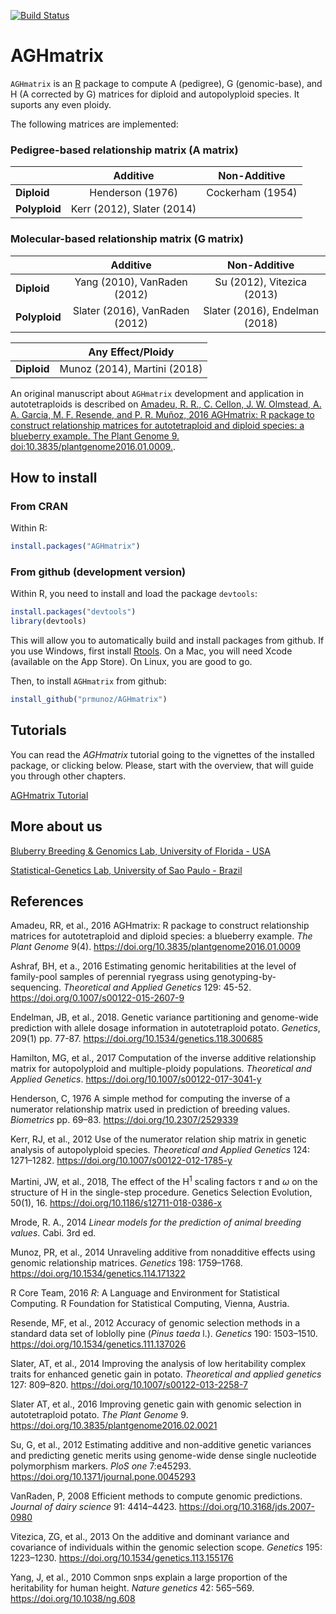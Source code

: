 [![Build Status](https://travis-ci.org/rramadeu/AGHmatrix.svg?branch=master)](https://travis-ci.org/rramadeu/AGHmatrix)

# AGHmatrix

`AGHmatrix` is an [R](http://www.r-project.org) package to compute A (pedigree), G (genomic-base), and H (A corrected by G) matrices for diploid and autopolyploid species. It suports any even ploidy.

The following matrices are implemented:
### Pedigree-based relationship matrix (A matrix)

<center> 

|               | Additive                  |Non-Additive                |
|---------------|:-------------------------:|:--------------------------:|
| **Diploid**   | Henderson (1976)          |Cockerham (1954)            |
| **Polyploid** | Kerr (2012), Slater (2014)|                            |
</center>

### Molecular-based relationship matrix (G matrix) 

<center> 
  
|               | Additive                       | Non-Additive                   |
|---------------|:------------------------------:|:------------------------------:|
| **Diploid**   | Yang (2010), VanRaden (2012)   | Su (2012), Vitezica (2013)     |
| **Polyploid** | Slater (2016), VanRaden (2012) | Slater (2016), Endelman (2018) |
</center>

<center> 
  
|               | Any Effect/Ploidy  |
|---------------|:------------------------------:|
| **Diploid**   | Munoz (2014), Martini (2018)   |
</center>


An original manuscript about `AGHmatrix` development and application in autotetraploids is described on [Amadeu, R. R., C. Cellon, J. W. Olmstead, A. A. Garcia, M. F. Resende, and P. R. Muñoz, 2016 AGHmatrix: R package to construct relationship matrices for autotetraploid and diploid species: a blueberry example. The Plant Genome 9. doi:10.3835/plantgenome2016.01.0009.](https://dl.sciencesocieties.org/publications/tpg/articles/0/0/plantgenome2016.01.0009).

## How to install

### From CRAN

Within R:

```R
install.packages("AGHmatrix")
```

### From github (development version)

Within R, you need to install and load the package `devtools`:

```R
install.packages("devtools")
library(devtools)
```

This will allow you to automatically build and install packages from
github. If you use Windows, first install
[Rtools](https://cran.r-project.org/bin/windows/Rtools/). On a Mac,
you will need Xcode (available on the App Store). On Linux, you are
good to go.


Then, to install `AGHmatrix` from github:

```R
install_github("prmunoz/AGHmatrix")
```

## Tutorials

You can read the _AGHmatrix_ tutorial going to the vignettes of the
installed package, or clicking below. Please, start with the overview,
that will guide you through other chapters.

[AGHmatrix Tutorial](http://htmlpreview.github.io/?https://github.com/rramadeu/aghmatrix/blob/master/inst/doc/Tutorial_AGHmatrix.html)

## More about us
[Bluberry Breeding & Genomics Lab, University of Florida - USA](http://www.blueberrybreeding.com)

[Statistical-Genetics Lab, University of Sao Paulo - Brazil](http://statgen.esalq.usp.br/)

## References
Amadeu, RR, et al., 2016 AGHmatrix: R package to construct relationship matrices for autotetraploid and diploid species: a blueberry example. *The Plant Genome* 9(4). https://doi.org/10.3835/plantgenome2016.01.0009

Ashraf, BH, et a., 2016 Estimating genomic heritabilities at the level of family-pool samples of perennial ryegrass using genotyping-by-sequencing. *Theoretical and Applied Genetics* 129: 45-52. https://doi.org/0.1007/s00122-015-2607-9

Endelman, JB, et al., 2018. Genetic variance partitioning and genome-wide prediction with allele dosage information in autotetraploid potato. *Genetics*, 209(1) pp. 77-87. https://doi.org/10.1534/genetics.118.300685

Hamilton, MG, et al., 2017 Computation of the inverse additive relationship matrix for autopolyploid and multiple-ploidy populations. *Theoretical and Applied Genetics*. https://doi.org/10.1007/s00122-017-3041-y

Henderson, C, 1976 A simple method for computing the inverse of a numerator relationship matrix used in prediction of breeding values. *Biometrics* pp. 69–83. https://doi.org/10.2307/2529339

Kerr, RJ, et al., 2012 Use of the numerator relation ship matrix in genetic analysis of autopolyploid species. *Theoretical and Applied Genetics* 124: 1271–1282. https://doi.org/10.1007/s00122-012-1785-y

Martini, JW, et al., 2018, The effect of the H$^{1}$ scaling factors $\tau$ and $\omega$ on the structure of H in the single-step procedure. Genetics Selection Evolution, 50(1), 16. https://doi.org/10.1186/s12711-018-0386-x

Mrode, R. A., 2014 *Linear models for the prediction of animal breeding values*. Cabi. 3rd ed.

Munoz, PR, et al., 2014 Unraveling additive from nonadditive effects using genomic relationship matrices. *Genetics* 198: 1759–1768. https://doi.org/10.1534/genetics.114.171322

R Core Team, 2016 *R*: A Language and Environment for Statistical Computing. R Foundation for Statistical Computing, Vienna, Austria.

Resende, MF, et al., 2012 Accuracy of genomic selection methods in a standard data set of loblolly pine (*Pinus taeda* l.). *Genetics* 190: 1503–1510. https://doi.org/10.1534/genetics.111.137026

Slater, AT, et al., 2014 Improving the analysis of low heritability complex traits for enhanced genetic gain in potato. *Theoretical and applied genetics* 127: 809–820. https://doi.org/10.1007/s00122-013-2258-7

Slater AT, et al., 2016 Improving genetic gain with genomic selection in autotetraploid potato. *The Plant Genome* 9.  https://doi.org/10.3835/plantgenome2016.02.0021 

Su, G, et al., 2012 Estimating additive and non-additive genetic variances and predicting genetic merits using genome-wide dense single nucleotide polymorphism markers. *PloS one* 7:e45293. https://doi.org/10.1371/journal.pone.0045293

VanRaden, P, 2008 Efficient methods to compute genomic predictions. *Journal of dairy science* 91: 4414–4423. https://doi.org/10.3168/jds.2007-0980

Vitezica, ZG, et al., 2013 On the additive and dominant variance and covariance of individuals within the genomic selection scope. *Genetics* 195: 1223–1230. https://doi.org/10.1534/genetics.113.155176

Yang, J, et al., 2010 Common snps explain a large proportion of the heritability for human height. *Nature genetics* 42: 565–569. https://doi.org/10.1038/ng.608
